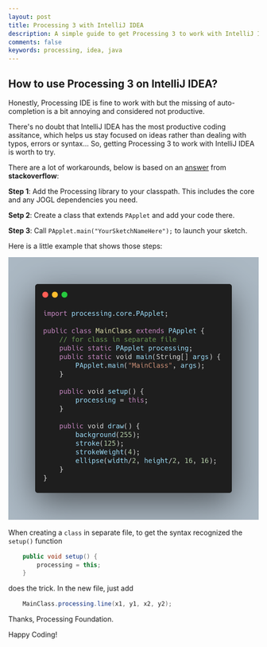 ```yaml
---
layout: post
title: Processing 3 with IntelliJ IDEA
description: A simple guide to get Processing 3 to work with IntelliJ IDEA.
comments: false
keywords: processing, idea, java
---
```


## How to use Processing 3 on IntelliJ IDEA?

Honestly, Processing IDE is fine to work with but the missing of auto-completion is a bit annoying and considered not productive.

There's no doubt that IntelliJ IDEA has the most productive coding assitance, which helps us stay focused on ideas rather than dealing with typos, errors or syntax... So, getting Processing 3 to work with IntelliJ IDEA is worth to try.

There are a lot of workarounds, below is based on an [answer](https://stackoverflow.com/questions/36765288/how-to-use-processing-3-on-intellij-idea) from __stackoverflow__:

__Step 1__: Add the Processing library to your classpath. This includes the core and any JOGL dependencies you need.

__Setp 2__: Create a class that extends `PApplet` and add your code there.

__Step 3__: Call `PApplet.main("YourSketchNameHere");` to launch your sketch.

Here is a little example that shows those steps:

![](../assets/setup_IntelliJ_IDEA_processing.png)

When creating a `class` in separate file, to get the syntax recognized the `setup()` function 

```java
	public void setup() {
		processing = this;
	}
```

does the trick. In the new file, just add

```java
	MainClass.processing.line(x1, y1, x2, y2);
```

Thanks, Processing Foundation.

Happy Coding!
